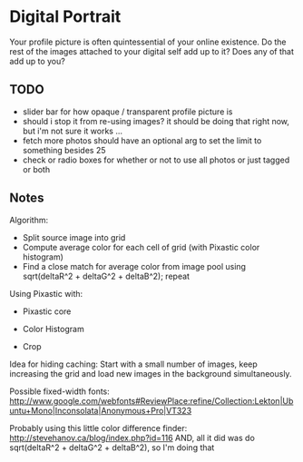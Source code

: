 Digital Portrait
================

Your profile picture is often quintessential of your online existence. Do the rest of the images attached to your digital self add up to it? Does any of that add up to you?


TODO
----

 - slider bar for how opaque / transparent profile picture is
 - should i stop it from re-using images? it should be doing that right now, but i'm not sure it works ...
 - fetch more photos should have an optional arg to set the limit to something besides 25
 - check or radio boxes for whether or not to use all photos or just tagged or both 


Notes
-----

Algorithm:

- Split source image into grid
- Compute average color for each cell of grid (with Pixastic color histogram)
- Find a close match for average color from image pool using sqrt(deltaR^2 + deltaG^2 + deltaB^2); repeat

Using Pixastic with:
 
 - Pixastic core

 - Color Histogram
 - Crop

Idea for hiding caching:
Start with a small number of images, keep increasing the grid and load new images in the background simultaneously.

Possible fixed-width fonts:
http://www.google.com/webfonts#ReviewPlace:refine/Collection:Lekton|Ubuntu+Mono|Inconsolata|Anonymous+Pro|VT323

Probably using this little color difference finder:
http://stevehanov.ca/blog/index.php?id=116
AND, all it did was do sqrt(deltaR^2 + deltaG^2 + deltaB^2), so I'm doing that